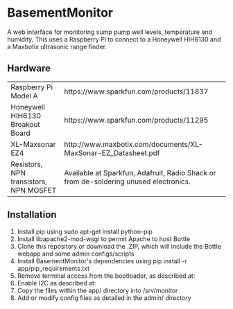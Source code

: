 BasementMonitor
===============

A web interface for monitoring sump pump well levels, temperature and humidity. This uses a Raspberry Pi to connect to a Honeywell HIH6130 and a Maxbotix ultrasonic range finder. 

Hardware
--------

<table>
  <tr>
    <td>Raspberry Pi Model A</td>
    <td>https://www.sparkfun.com/products/11837</td>
  </tr>
  <tr>
    <td>Honeywell HIH6130 Breakout Board</td>
    <td>https://www.sparkfun.com/products/11295</td>
  </tr>
  <tr>
    <td>XL-Maxsonar EZ4</td>
    <td>http://www.maxbotix.com/documents/XL-MaxSonar-EZ_Datasheet.pdf</td>
  </tr>
  <tr>
    <td>Resistors, NPN transistors, NPN MOSFET</td>
    <td>Available at Sparkfun, Adafruit, Radio Shack or from de-soldering unused electronics.</td>
  </tr>
</table>


Installation
------------

1. Install pip using sudo apt-get install python-pip
2. Install libapache2-mod-wsgi to permit Apache to host Bottle
3. Clone this repository or download the .ZIP, which will include the Bottle webapp and some admin configs/scripts
4. Install BasementMonitor's dependencies using pip install -r app/pip_requirements.txt
5. Remove terminal access from the bootloader, as described at: 
6. Enable I2C as described at: 
7. Copy the files within the app/ directory into /srv/monitor
8. Add or modify config files as detailed in the admin/ directory

